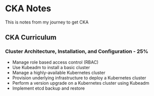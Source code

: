 # CKA Notes 
This is notes from my journey to get CKA

## CKA Curriculum

### Cluster Architecture, Installation, and Configuration - 25%
* Manage role based access control (RBAC)
* Use Kubeadm to install a basic cluster
* Manage a highly-available Kubernetes cluster
* Provision underlying infrastructure to deploy a Kubernetes cluster
* Perform a version upgrade on a Kubernetes cluster using Kubeadm
* Implement etcd backup and restore